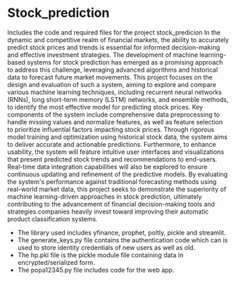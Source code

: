 # Stock_prediction
Includes the code and required files for the project stock_predicion
In the dynamic and competitive realm of financial markets, the ability to accurately predict stock prices and trends is essential for informed decision-making and effective investment strategies. The development of machine learning-based systems for stock prediction has emerged as a promising approach to address this challenge, leveraging advanced algorithms and historical data to forecast future market movements. This project focuses on the design and evaluation of such a system, aiming to explore and compare various machine learning techniques, including recurrent neural networks (RNNs), long short-term memory (LSTM) networks, and ensemble methods, to identify the most effective model for predicting stock prices. Key components of the system include comprehensive data preprocessing to handle missing values and normalize features, as well as feature selection to prioritize influential factors impacting stock prices. Through rigorous model training and optimization using historical stock data, the system aims to deliver accurate and actionable predictions. Furthermore, to enhance usability, the system will feature intuitive user interfaces and visualizations that present predicted stock trends and recommendations to end-users. Real-time data integration capabilities will also be explored to ensure continuous updating and refinement of the predictive models. By evaluating the system's performance against traditional forecasting methods using real-world market data, this project seeks to demonstrate the superiority of machine learning-driven approaches in stock prediction, ultimately contributing to the advancement of financial decision-making tools and strategies.companies heavily invest toward improving their automatic product classification systems.
- The library used includes yfinance, prophet, poltly, pickle and streamlit.
- The generate_keys.py file contains the authentication code which can is used to store identity credentials of new users as well as old.
- The hp.pkl file is the pickle module file containing data in encrypted/serialized form.
- The popa12345.py file includes code for the web app.
